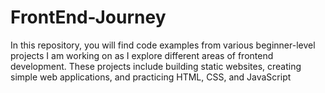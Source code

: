 # FrontEnd-Journey
In this repository, you will find code examples from various beginner-level projects I am working on as I explore different areas of frontend development. These projects include building static websites, creating simple web applications, and practicing HTML, CSS, and JavaScript
